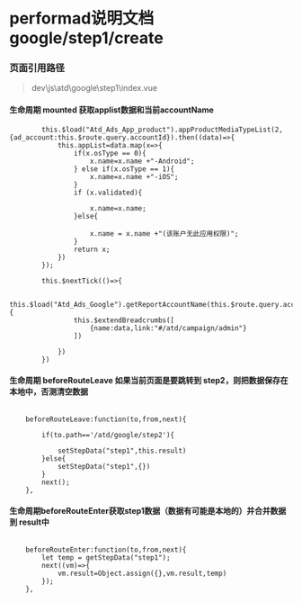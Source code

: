 # performad说明文档 google/step1/create
### 页面引用路径 
> dev\js\atd\google\step1\index.vue
#### 生命周期 mounted 获取applist数据和当前accountName

```
		this.$load("Atd_Ads_App_product").appProductMediaTypeList(2,{ad_account:this.$route.query.accountId}).then((data)=>{
			this.appList=data.map(x=>{
				if(x.osType == 0){
					x.name=x.name +"-Android";
				} else if(x.osType == 1){
					x.name=x.name +"-iOS";
				}
				if (x.validated){

					x.name=x.name;
				}else{

					x.name = x.name +"(该账户无此应用权限)";
				}
				return x;
			})
        });

		this.$nextTick(()=>{
 				
			this.$load("Atd_Ads_Google").getReportAccountName(this.$route.query.accountId).then((data)=>{
				this.$extendBreadcrumbs([
					{name:data,link:"#/atd/campaign/admin"}
				])

			})
		})
```

#### 生命周期 beforeRouteLeave 如果当前页面是要跳转到 step2，则把数据保存在本地中，否测清空数据
```

	beforeRouteLeave:function(to,from,next){

		if(to.path=='/atd/google/step2'){

			setStepData("step1",this.result)
		}else{
			setStepData("step1",{})
		}
		next();
	},

```
#### 生命周期beforeRouteEnter获取step1数据（数据有可能是本地的）并合并数据到 result中
```

	beforeRouteEnter:function(to,from,next){
		let temp = getStepData("step1");
		next((vm)=>{
			vm.result=Object.assign({},vm.result,temp)
		});
	},
```